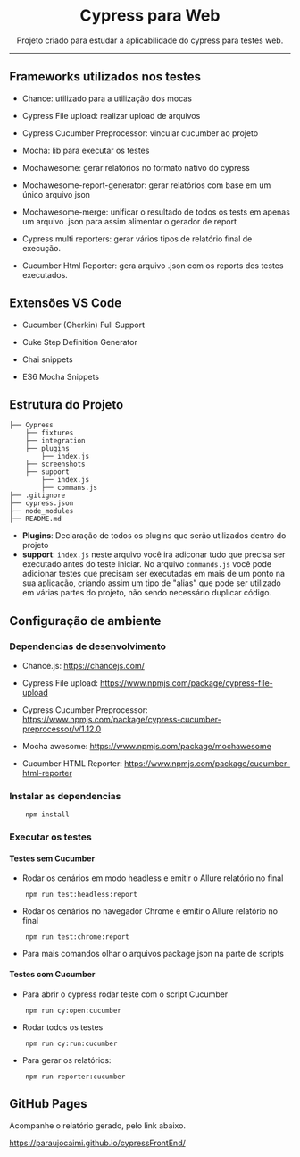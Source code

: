 <h1 align="center">Cypress para Web</h1>
<p align="center">Projeto criado para estudar a aplicabilidade do cypress para testes web.</p>


--------------------------

<h2>Frameworks utilizados nos testes</h2>

- Chance: utilizado para a utilização dos mocas

- Cypress File upload: realizar upload de arquivos 

- Cypress Cucumber Preprocessor: vincular cucumber ao projeto

- Mocha: lib para executar os testes

- Mochawesome: gerar relatórios no formato nativo do cypress

- Mochawesome-report-generator: gerar relatórios com base em um único arquivo json

- Mochawesome-merge: unificar o resultado de todos os tests em apenas um arquivo .json para assim alimentar o gerador de report 

- Cypress multi reporters: gerar vários tipos de relatório final de execução. 

- Cucumber Html Reporter: gera arquivo .json com os reports dos testes executados. 

<h2> Extensões VS Code</h2>

- Cucumber (Gherkin) Full Support

- Cuke Step Definition Generator

- Chai snippets

- ES6 Mocha Snippets


<h2>Estrutura do Projeto</h2>

```
├── Cypress
    ├── fixtures 
    ├── integration
    ├── plugins
        ├── index.js
    ├── screenshots
    ├── support
        ├── index.js
        ├── commans.js  
├── .gitignore
├── cypress.json
├── node_modules
├── README.md  
```

- **Plugins**: Declaração de todos os plugins que serão utilizados dentro do projeto
- **support**: `index.js` neste arquivo você irá adiconar tudo que precisa ser executado antes do teste iniciar. No arquivo `commands.js` você pode adicionar testes que precisam ser executadas em mais de um ponto na sua aplicação, criando assim um tipo de "alias" que pode ser utilizado em várias partes do projeto, não sendo necessário duplicar código. 

<h2>Configuração de ambiente</h2>

<h3> Dependencias de desenvolvimento</h3>

- Chance.js: https://chancejs.com/

- Cypress File upload: https://www.npmjs.com/package/cypress-file-upload

- Cypress Cucumber Preprocessor: https://www.npmjs.com/package/cypress-cucumber-preprocessor/v/1.12.0 

- Mocha awesome: https://www.npmjs.com/package/mochawesome

- Cucumber HTML Reporter: https://www.npmjs.com/package/cucumber-html-reporter 

<h3>Instalar as dependencias</h3>

```
    npm install 
```

<h3>Executar os testes</h3>

<h4> Testes sem Cucumber</h4>

- Rodar os cenários em modo headless e emitir o Allure relatório no final 
````
    npm run test:headless:report
````

- Rodar os cenários no navegador Chrome e emitir o Allure relatório no final

````
    npm run test:chrome:report  
````
- Para mais comandos olhar o arquivos package.json na parte de scripts 


<h4> Testes com Cucumber</h4>

- Para abrir o cypress rodar teste com o script Cucumber 

```
    npm run cy:open:cucumber
```

- Rodar todos os testes 
```
    npm run cy:run:cucumber
``` 

- Para gerar os relatórios: 

```
    npm run reporter:cucumber
```


<h2>GitHub Pages</h2>

Acompanhe o relatório gerado, pelo link abaixo. 

https://paraujocaimi.github.io/cypressFrontEnd/

